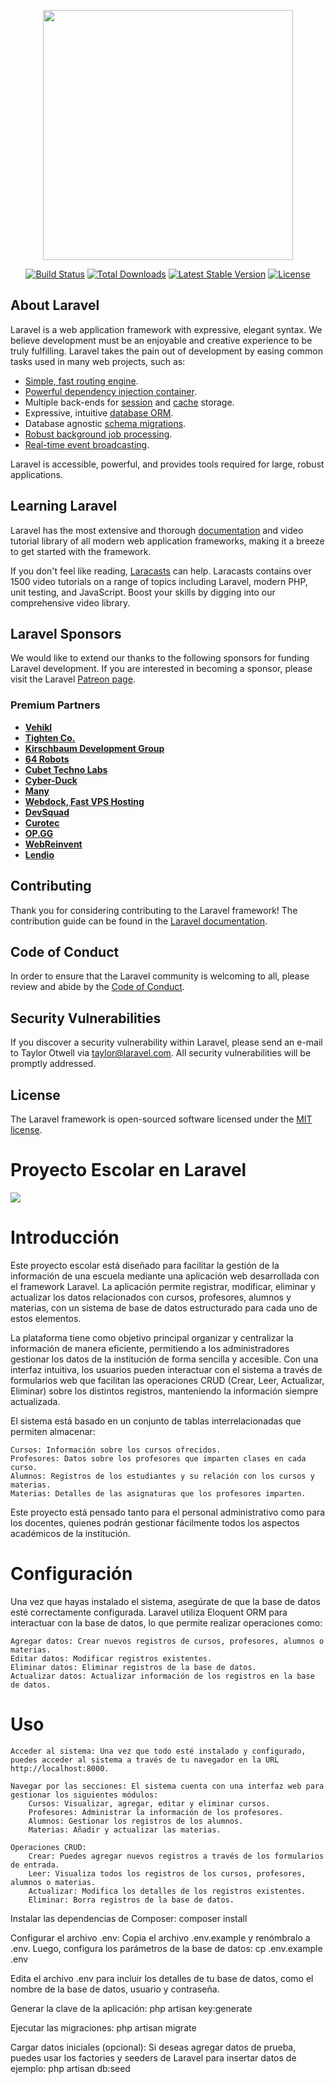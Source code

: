 <p align="center"><a href="https://laravel.com" target="_blank"><img src="https://raw.githubusercontent.com/laravel/art/master/logo-lockup/5%20SVG/2%20CMYK/1%20Full%20Color/laravel-logolockup-cmyk-red.svg" width="400"></a></p>

<p align="center">
<a href="https://travis-ci.org/laravel/framework"><img src="https://travis-ci.org/laravel/framework.svg" alt="Build Status"></a>
<a href="https://packagist.org/packages/laravel/framework"><img src="https://img.shields.io/packagist/dt/laravel/framework" alt="Total Downloads"></a>
<a href="https://packagist.org/packages/laravel/framework"><img src="https://img.shields.io/packagist/v/laravel/framework" alt="Latest Stable Version"></a>
<a href="https://packagist.org/packages/laravel/framework"><img src="https://img.shields.io/packagist/l/laravel/framework" alt="License"></a>
</p>

## About Laravel

Laravel is a web application framework with expressive, elegant syntax. We believe development must be an enjoyable and creative experience to be truly fulfilling. Laravel takes the pain out of development by easing common tasks used in many web projects, such as:

- [Simple, fast routing engine](https://laravel.com/docs/routing).
- [Powerful dependency injection container](https://laravel.com/docs/container).
- Multiple back-ends for [session](https://laravel.com/docs/session) and [cache](https://laravel.com/docs/cache) storage.
- Expressive, intuitive [database ORM](https://laravel.com/docs/eloquent).
- Database agnostic [schema migrations](https://laravel.com/docs/migrations).
- [Robust background job processing](https://laravel.com/docs/queues).
- [Real-time event broadcasting](https://laravel.com/docs/broadcasting).

Laravel is accessible, powerful, and provides tools required for large, robust applications.

## Learning Laravel

Laravel has the most extensive and thorough [documentation](https://laravel.com/docs) and video tutorial library of all modern web application frameworks, making it a breeze to get started with the framework.

If you don't feel like reading, [Laracasts](https://laracasts.com) can help. Laracasts contains over 1500 video tutorials on a range of topics including Laravel, modern PHP, unit testing, and JavaScript. Boost your skills by digging into our comprehensive video library.

## Laravel Sponsors

We would like to extend our thanks to the following sponsors for funding Laravel development. If you are interested in becoming a sponsor, please visit the Laravel [Patreon page](https://patreon.com/taylorotwell).

### Premium Partners

- **[Vehikl](https://vehikl.com/)**
- **[Tighten Co.](https://tighten.co)**
- **[Kirschbaum Development Group](https://kirschbaumdevelopment.com)**
- **[64 Robots](https://64robots.com)**
- **[Cubet Techno Labs](https://cubettech.com)**
- **[Cyber-Duck](https://cyber-duck.co.uk)**
- **[Many](https://www.many.co.uk)**
- **[Webdock, Fast VPS Hosting](https://www.webdock.io/en)**
- **[DevSquad](https://devsquad.com)**
- **[Curotec](https://www.curotec.com/services/technologies/laravel/)**
- **[OP.GG](https://op.gg)**
- **[WebReinvent](https://webreinvent.com/?utm_source=laravel&utm_medium=github&utm_campaign=patreon-sponsors)**
- **[Lendio](https://lendio.com)**

## Contributing

Thank you for considering contributing to the Laravel framework! The contribution guide can be found in the [Laravel documentation](https://laravel.com/docs/contributions).

## Code of Conduct

In order to ensure that the Laravel community is welcoming to all, please review and abide by the [Code of Conduct](https://laravel.com/docs/contributions#code-of-conduct).

## Security Vulnerabilities

If you discover a security vulnerability within Laravel, please send an e-mail to Taylor Otwell via [taylor@laravel.com](mailto:taylor@laravel.com). All security vulnerabilities will be promptly addressed.

## License

The Laravel framework is open-sourced software licensed under the [MIT license](https://opensource.org/licenses/MIT).

# Proyecto Escolar en Laravel

![](https://th.bing.com/th/id/OIP.LL222BTPq5cqoh4QSakTvAHaE8?w=263&h=180&c=7&r=0&o=5&dpr=2.4&pid=1.7)


# Introducción

Este proyecto escolar está diseñado para facilitar la gestión de la información de una escuela mediante una aplicación web desarrollada con el framework Laravel. 
La aplicación permite registrar, modificar, eliminar y actualizar los datos relacionados con cursos, profesores, alumnos y materias, con un sistema de base de datos estructurado para cada uno de estos elementos.

La plataforma tiene como objetivo principal organizar y centralizar la información de manera eficiente, permitiendo a los administradores gestionar los datos de la institución de forma sencilla y accesible. 
Con una interfaz intuitiva, los usuarios pueden interactuar con el sistema a través de formularios web que facilitan las operaciones CRUD (Crear, Leer, Actualizar, Eliminar) sobre los distintos registros, manteniendo la información siempre actualizada.

El sistema está basado en un conjunto de tablas interrelacionadas que permiten almacenar:

    Cursos: Información sobre los cursos ofrecidos.
    Profesores: Datos sobre los profesores que imparten clases en cada curso.
    Alumnos: Registros de los estudiantes y su relación con los cursos y materias.
    Materias: Detalles de las asignaturas que los profesores imparten.

Este proyecto está pensado tanto para el personal administrativo como para los docentes, quienes podrán gestionar fácilmente todos los aspectos académicos de la institución.

# Configuración

Una vez que hayas instalado el sistema, asegúrate de que la base de datos esté correctamente configurada. Laravel utiliza Eloquent ORM para interactuar con la base de datos, lo que permite realizar operaciones como:

    Agregar datos: Crear nuevos registros de cursos, profesores, alumnos o materias.
    Editar datos: Modificar registros existentes.
    Eliminar datos: Eliminar registros de la base de datos.
    Actualizar datos: Actualizar información de los registros en la base de datos.

# Uso

    Acceder al sistema: Una vez que todo esté instalado y configurado, puedes acceder al sistema a través de tu navegador en la URL http://localhost:8000.

    Navegar por las secciones: El sistema cuenta con una interfaz web para gestionar los siguientes módulos:
        Cursos: Visualizar, agregar, editar y eliminar cursos.
        Profesores: Administrar la información de los profesores.
        Alumnos: Gestionar los registros de los alumnos.
        Materias: Añadir y actualizar las materias.

    Operaciones CRUD:
        Crear: Puedes agregar nuevos registros a través de los formularios de entrada.
        Leer: Visualiza todos los registros de los cursos, profesores, alumnos o materias.
        Actualizar: Modifica los detalles de los registros existentes.
        Eliminar: Borra registros de la base de datos.

   Instalar las dependencias de Composer:
composer install

Configurar el archivo .env: Copia el archivo .env.example y renómbralo a .env. Luego, configura los parámetros de la base de datos:
cp .env.example .env

Edita el archivo .env para incluir los detalles de tu base de datos, como el nombre de la base de datos, usuario y contraseña.

Generar la clave de la aplicación:
php artisan key:generate

Ejecutar las migraciones:
php artisan migrate

Cargar datos iniciales (opcional): Si deseas agregar datos de prueba, puedes usar los factories y seeders de Laravel para insertar datos de ejemplo:
php artisan db:seed




